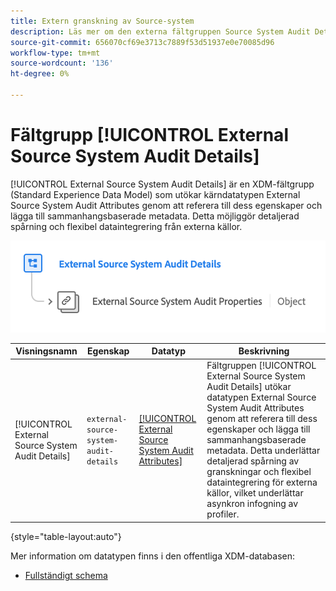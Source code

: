 ```yaml
---
title: Extern granskning av Source-system
description: Läs mer om den externa fältgruppen Source System Audit Details Experience Data Model (XDM).
source-git-commit: 656070cf69e3713c7889f53d51937e0e70085d96
workflow-type: tm+mt
source-wordcount: '136'
ht-degree: 0%

---
```


# Fältgrupp [!UICONTROL External Source System Audit Details]

[!UICONTROL External Source System Audit Details] är en XDM-fältgrupp (Standard Experience Data Model) som utökar kärndatatypen External Source System Audit Attributes genom att referera till dess egenskaper och lägga till sammanhangsbaserade metadata. Detta möjliggör detaljerad spårning och flexibel dataintegrering från externa källor.

![Ett schemadiagram över fältgruppen Extern Source-systemgranskningsinformation.](../../images/field-groups/shared/external-source-system-audit-details.png)

| Visningsnamn | Egenskap | Datatyp | Beskrivning |
| -------------------------------------------------| ---------------------------------------- | --------- | --- |
| [!UICONTROL External Source System Audit Details] | `external-source-system-audit-details` | [[!UICONTROL External Source System Audit Attributes]](../../data-types/external-source-system-audit-attributes.md) | Fältgruppen [!UICONTROL External Source System Audit Details] utökar datatypen External Source System Audit Attributes genom att referera till dess egenskaper och lägga till sammanhangsbaserade metadata. Detta underlättar detaljerad spårning av granskningar och flexibel dataintegrering för externa källor, vilket underlättar asynkron infogning av profiler. |

{style="table-layout:auto"}

Mer information om datatypen finns i den offentliga XDM-databasen:

* [Fullständigt schema](https://github.com/adobe/xdm/blob/master/docs/reference/fieldgroups/shared/external-source-system-audit-details.schema.json)